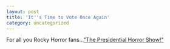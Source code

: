 ```yaml
---
layout: post
title: 'It''s Time to Vote Once Again'
category: uncategorized
---
```


For all you Rocky Horror fans...<a href="http://www.madblast.com/view.cfm?type=FunFlash&amp;display=3162">"The Presidential Horror Show!"</a>
